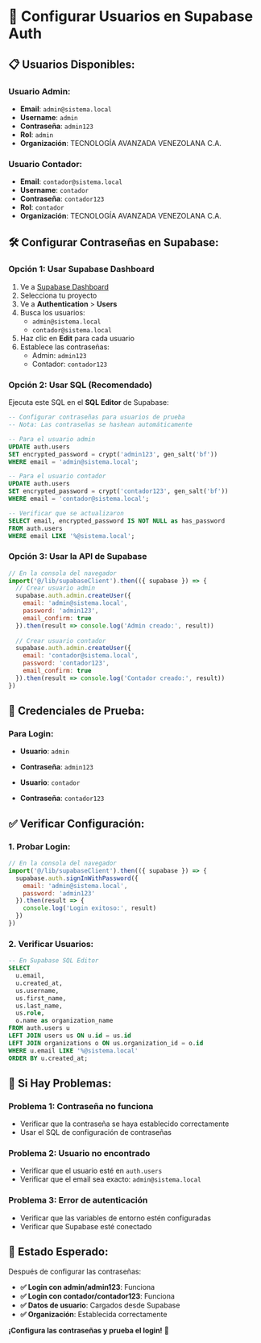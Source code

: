 # 🔐 Configurar Usuarios en Supabase Auth

## 📋 **Usuarios Disponibles:**

### **Usuario Admin:**
- **Email**: `admin@sistema.local`
- **Username**: `admin`
- **Contraseña**: `admin123`
- **Rol**: `admin`
- **Organización**: TECNOLOGÍA AVANZADA VENEZOLANA C.A.

### **Usuario Contador:**
- **Email**: `contador@sistema.local`
- **Username**: `contador`
- **Contraseña**: `contador123`
- **Rol**: `contador`
- **Organización**: TECNOLOGÍA AVANZADA VENEZOLANA C.A.

## 🛠️ **Configurar Contraseñas en Supabase:**

### **Opción 1: Usar Supabase Dashboard**
1. Ve a [Supabase Dashboard](https://supabase.com/dashboard)
2. Selecciona tu proyecto
3. Ve a **Authentication** > **Users**
4. Busca los usuarios:
   - `admin@sistema.local`
   - `contador@sistema.local`
5. Haz clic en **Edit** para cada usuario
6. Establece las contraseñas:
   - Admin: `admin123`
   - Contador: `contador123`

### **Opción 2: Usar SQL (Recomendado)**
Ejecuta este SQL en el **SQL Editor** de Supabase:

```sql
-- Configurar contraseñas para usuarios de prueba
-- Nota: Las contraseñas se hashean automáticamente

-- Para el usuario admin
UPDATE auth.users 
SET encrypted_password = crypt('admin123', gen_salt('bf'))
WHERE email = 'admin@sistema.local';

-- Para el usuario contador
UPDATE auth.users 
SET encrypted_password = crypt('contador123', gen_salt('bf'))
WHERE email = 'contador@sistema.local';

-- Verificar que se actualizaron
SELECT email, encrypted_password IS NOT NULL as has_password
FROM auth.users 
WHERE email LIKE '%@sistema.local';
```

### **Opción 3: Usar la API de Supabase**
```javascript
// En la consola del navegador
import('@/lib/supabaseClient').then(({ supabase }) => {
  // Crear usuario admin
  supabase.auth.admin.createUser({
    email: 'admin@sistema.local',
    password: 'admin123',
    email_confirm: true
  }).then(result => console.log('Admin creado:', result))
  
  // Crear usuario contador
  supabase.auth.admin.createUser({
    email: 'contador@sistema.local',
    password: 'contador123',
    email_confirm: true
  }).then(result => console.log('Contador creado:', result))
})
```

## 🎯 **Credenciales de Prueba:**

### **Para Login:**
- **Usuario**: `admin`
- **Contraseña**: `admin123`

- **Usuario**: `contador`
- **Contraseña**: `contador123`

## ✅ **Verificar Configuración:**

### **1. Probar Login:**
```javascript
// En la consola del navegador
import('@/lib/supabaseClient').then(({ supabase }) => {
  supabase.auth.signInWithPassword({
    email: 'admin@sistema.local',
    password: 'admin123'
  }).then(result => {
    console.log('Login exitoso:', result)
  })
})
```

### **2. Verificar Usuarios:**
```sql
-- En Supabase SQL Editor
SELECT 
  u.email,
  u.created_at,
  us.username,
  us.first_name,
  us.last_name,
  us.role,
  o.name as organization_name
FROM auth.users u
LEFT JOIN users us ON u.id = us.id
LEFT JOIN organizations o ON us.organization_id = o.id
WHERE u.email LIKE '%@sistema.local'
ORDER BY u.created_at;
```

## 🚨 **Si Hay Problemas:**

### **Problema 1: Contraseña no funciona**
- Verificar que la contraseña se haya establecido correctamente
- Usar el SQL de configuración de contraseñas

### **Problema 2: Usuario no encontrado**
- Verificar que el usuario esté en `auth.users`
- Verificar que el email sea exacto: `admin@sistema.local`

### **Problema 3: Error de autenticación**
- Verificar que las variables de entorno estén configuradas
- Verificar que Supabase esté conectado

## 🎉 **Estado Esperado:**

Después de configurar las contraseñas:
- **✅ Login con admin/admin123**: Funciona
- **✅ Login con contador/contador123**: Funciona
- **✅ Datos de usuario**: Cargados desde Supabase
- **✅ Organización**: Establecida correctamente

**¡Configura las contraseñas y prueba el login!** 🚀
